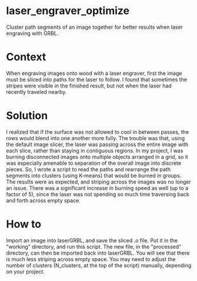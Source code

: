 # laser_engraver_optimize
Cluster path segments of an image together for better results when laser engraving with GRBL.

# Context
When engraving images onto wood with a laser engraver, first the image must be sliced into paths for the laser to follow.  I found that sometimes the stripes were visible in the finished result, but not when the laser had recently traveled nearby.

# Solution
I realized that if the surface was not allowed to cool in between passes, the rows would blend into one another more fully.  The trouble was that, using the default image slicer, the laser was passing across the entire image with each slice, rather than staying in contiguous regions.  In my project, I was burning disconnected images onto multiple objects arranged in a grid, so it was especially amenable to separation of the overall image into discrete pieces.
So, I wrote a script to read the paths and rearrange the path segments into clusters (using K-means) that would be burned in groups.  The results were as expected, and striping across the images was no longer an issue.  There was a significant increase in burning speed as well (up to a factor of 5), since the laser was not spending so much time traversing back and forth across empty space.

# How to
Import an image into laserGRBL, and save the sliced .o file.  Put it in the "working" directory, and run this script.  The new file, in the "processed" directory, can then be imported back into laserGRBL.  You will see that there is much less striping across empty space.  You may need to adjust the number of clusters (N_clusters, at the top of the script) manually, depending on your project.
